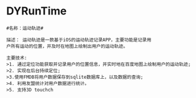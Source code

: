 # DYRunTime

    #名称：运动轨迹#

	描述： 运动轨迹是一款基于iOS的运动轨迹记录APP，主要功能是记录用
	户所有运动的位置，并及时在地图上绘制出用户的运动轨迹。

	主要技术:
	>1. 通过定位功能获取并记录用户的位置信息，并实时地在百度地图上绘制用户的运动轨迹;
	>2. 实现在后台持续定位;
	>3.使用FMDB将用户数据保存到sqlite数据库上，以及数据的查询;
	>4. 利用友盟统计对用户数据进行统计。
	>5. 支持3D touchch
